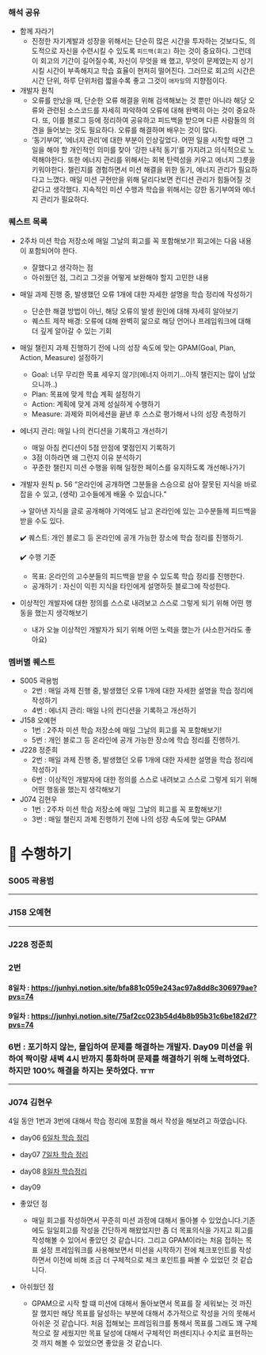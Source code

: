 
### 해석 공유

- 함께 자라기
    - 진정한 자기계발과 성장을 위해서는 단순히 많은 시간을 투자하는 것보다도, 의도적으로 자신을 수련시킬 수 있도록 `피드백(회고)` 하는 것이 중요하다. 그런데 이 회고의 기간이 길어질수록, 자신이 무엇을 왜 했고, 무엇이 문제였는지 상기시킬 시간이 부족해지고 학습 효율이 현저히 떨어진다. 그러므로 회고의 시간은 시간 단위, 하루 단위처럼 짧을수록 좋고 그것이 `애자일`의 지향점이다.
- 개발자 원칙
    - 오류를 만났을 때, 단순한 오류 해결을 위해 검색해보는 것 뿐만 아니라 해당 오류와 관련된 소스코드를 자세히 파악하여 오류에 대해 완벽히 아는 것이 중요하다. 또, 이를 블로그 등에 정리하여 공유하고 피드백을 받으며 다른 사람들의 의견을 들어보는 것도 필요하다. 오류를 해결하며 배우는 것이 많다.
    - ‘동기부여’, ‘에너지 관리’에 대한 부분이 인상깊었다. 어떤 일을 시작할 때면 그 일을 해야 할 개인적인 의미를 찾아 ‘강한 내적 동기’를 가지려고 의식적으로 노력해야한다. 또한 에너지 관리를 위해서는 회복 탄력성을 키우고 에너지 그릇을 키워야한다. 챌린지를 경험하면서 미션 해결을 위한 동기, 에너지 관리가 필요하다고 느꼈다. 매일 미션 구현만을 위해 달리다보면 컨디션 관리가 힘들어질 것 같다고 생각했다. 지속적인 미션 수행과 학습을 위해서는 강한 동기부여와 에너지 관리가 필요하다.

### 퀘스트 목록

- 2주차 미션 학습 저장소에 매일 그날의 회고를 꼭 포함해보기! 회고에는 다음 내용이 포함되어야 한다.
    - 잘했다고 생각하는 점
    - 아쉬웠던 점, 그리고 그것을 어떻게 보완해야 할지 고민한 내용

- 매일 과제 진행 중, 발생했던 오류 1개에 대한 자세한 설명을 학습 정리에 작성하기
    - 단순한 해결 방법이 아닌, 해당 오류의 발생 원인에 대해 자세히 알아보기
    - 퀘스트 제작 배경: 오류에 대해 완벽히 앎으로 해당 언어나 프레임워크에 대해 더 깊게 알아갈 수 있는 기회

- 매일 챌린지 과제 진행하기 전에 나의 성장 속도에 맞는 GPAM(Goal, Plan, Action, Measure) 설정하기
    - Goal: 너무 무리한 목표 세우지 않기!(에너지 아끼기…아직 챌린지는 많이 남았으니까..)
    - Plan: 목표에 맞게 학습 계획 설정하기
    - Action: 계획에 맞게 과제 성실하게 수행하기
    - Measure: 과제와 피어세션을 끝낸 후 스스로 평가해서 나의 성장 측정하기

- 에너지 관리: 매일 나의 컨디션을 기록하고 개선하기
    - 매일 아침 컨디션이 5점 만점에 몇점인지 기록하기
    - 3점 이하라면 왜 그런지 이유 분석하기
    - 꾸준한 챌린지 미션 수행을 위해 일정한 페이스를 유지하도록 개선해나가기

- 개발자 원칙 p. 56 “온라인에 공개하면 그분들을 스승으로 삼아 잘못된 지식을 바로잡을 수 있고, (생략) 고수들에게 배울 수 있습니다.”
    
    → 알아낸 지식을 글로 공개해야 기억에도 남고 온라인에 있는 고수분들께 피드백을 받을 수도 있다.
    
    ✔️ 퀘스트: 개인 블로그 등 온라인에 공개 가능한 장소에 학습 정리를 진행하기.
    
    ✔️ 수행 기준
    
    - 목표: 온라인의 고수분들의 피드백을 받을 수 있도록 학습 정리를 진행한다.
    - 공개하기 : 자신이 익힌 지식을 타인에게 설명하듯 블로그에 작성한다.

- 이상적인 개발자에 대한 정의를 스스로 내려보고 스스로 그렇게 되기 위해 어떤 행동을 했는지 생각해보기
    - 내가 오늘 이상적인 개발자가 되기 위해 어떤 노력을 했는가 (사소한거라도 좋아요)
      
### 멤버별 퀘스트 
- S005 곽용범
    - 2번 : 매일 과제 진행 중, 발생했던 오류 1개에 대한 자세한 설명을 학습 정리에 작성하기
    - 4번 : 에너지 관리: 매일 나의 컨디션을 기록하고 개선하기
- J158 오예현
    - 1번 : 2주차 미션 학습 저장소에 매일 그날의 회고를 꼭 포함해보기!
    - 5번 : 개인 블로그 등 온라인에 공개 가능한 장소에 학습 정리를 진행하기.
- J228 정준희
    - 2번 : 매일 과제 진행 중, 발생했던 오류 1개에 대한 자세한 설명을 학습 정리에 작성하기
    - 6번 : 이상적인 개발자에 대한 정의를 스스로 내려보고 스스로 그렇게 되기 위해 어떤 행동을 했는지 생각해보기
- J074 김현우
    - 1번 : 2주차 미션 학습 저장소에 매일 그날의 회고를 꼭 포함해보기!
    - 3번 : 매일 챌린지 과제 진행하기 전에 나의 성장 속도에 맞는 GPAM
      
# 🧘 수행하기

### S005 곽용범
---
### J158 오예현
---
### J228 정준희
### 2번
#### 8일차 : https://junhyi.notion.site/bfa881c059e243ac97a8dd8c306979ae?pvs=74 
#### 9일차 : https://junhyi.notion.site/75af2cc023b54d4b8b95b31c6be182d7?pvs=74

### 6번 : 포기하지 않는, 몰입하여 문제를 해결하는 개발자. Day09 미션을 위하여 짝이랑 새벽 4시 반까지 통화하며 문제를 해결하기 위해 노력하였다. 하지만 100% 해결을 하지는 못하였다. ㅠㅠ
---
### J074 김현우
4일 동안 1번과 3번에 대해서 학습 정리에 포함을 해서 작성을 해보려고 하였습니다. 

- day06
  [6일차 학습 정리](https://jacky0831.notion.site/day6_-1c0a064e963243b880de9c5a2bba05bc?pvs=4)
- day07
  [7일차 학습 정리](https://jacky0831.notion.site/day6_-1c0a064e963243b880de9c5a2bba05bc?pvs=4)
- day08
  [8일차 학습정리](https://jacky0831.notion.site/day6_-1c0a064e963243b880de9c5a2bba05bc?pvs=4)
- day09

- 좋았던 점
  - 매일 회고를 작성하면서 꾸준히 미션 과정에 대해서 돌아볼 수 있었습니다.기존에도 일일회고를 작성을 간단하게 해왔었지만 좀 더 목표의식을 가지고 회고를 작성해볼 수 있어서 좋았던 것 같습니다. 그리고 GPAM이라는 처음 접하는 목표 설정 프레임워크를 사용해보면서 미션을 시작하기 전에 체크포인트를 작성하면서 이전에 비해 조금 더 구체적으로 체크 포인트를 짜볼 수 있었던 것 같습니다.

- 아쉬웠던 점
  - GPAM으로 시작 할 떄 미션에 대해서 돌아보면서 목표를 잘 세워보는 것 까진 잘 했지만 해당 목표를 달성하는 부분에 대해서 추가적으로 작성을 거의 못해서 아쉬운 것 같습니다. 처음 접해보는 프레임워크를 통해서 목표를 그래도 꽤 구체적으로 잘 세웠지만 목표 달성에 대해서 구체적인 퍼센티지나 수치로 표현하는 것 까지 해볼 수 있었으면 좋았을 것 같습니다. 
